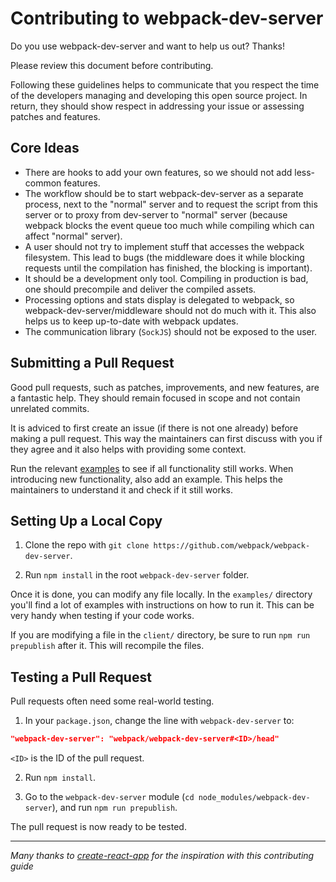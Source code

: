 # Contributing to webpack-dev-server

Do you use webpack-dev-server and want to help us out? Thanks!

Please review this document before contributing.

Following these guidelines helps to communicate that you respect the time of the developers managing and developing this open source project. In return, they should show respect in addressing your issue or assessing patches and features.

## Core Ideas

- There are hooks to add your own features, so we should not add less-common features.
- The workflow should be to start webpack-dev-server as a separate process, next to the "normal" server and to request the script from this server or to proxy from dev-server to "normal" server (because webpack blocks the event queue too much while compiling which can affect "normal" server).
- A user should not try to implement stuff that accesses the webpack filesystem. This lead to bugs (the middleware does it while blocking requests until the compilation has finished, the blocking is important).
- It should be a development only tool. Compiling in production is bad, one should precompile and deliver the compiled assets.
- Processing options and stats display is delegated to webpack, so webpack-dev-server/middleware should not do much with it. This also helps us to keep up-to-date with webpack updates.
- The communication library (`SockJS`) should not be exposed to the user.

## Submitting a Pull Request

Good pull requests, such as patches, improvements, and new features, are a fantastic help. They should remain focused in scope and not contain unrelated commits.

It is adviced to first create an issue (if there is not one already) before making a pull request. This way the maintainers can first discuss with you if they agree and it also helps with providing some context.

Run the relevant [examples](https://github.com/webpack/webpack-dev-server/tree/master/examples) to see if all functionality still works. When introducing new functionality, also add an example. This helps the maintainers to understand it and check if it still works.

## Setting Up a Local Copy

1. Clone the repo with `git clone https://github.com/webpack/webpack-dev-server`.

2. Run `npm install` in the root `webpack-dev-server` folder.

Once it is done, you can modify any file locally. In the `examples/` directory you'll find a lot of examples with instructions on how to run it. This can be very handy when testing if your code works.

If you are modifying a file in the `client/` directory, be sure to run `npm run prepublish` after it. This will recompile the files.

## Testing a Pull Request

Pull requests often need some real-world testing.

1. In your `package.json`, change the line with `webpack-dev-server` to:

  ```json
  "webpack-dev-server": "webpack/webpack-dev-server#<ID>/head"
  ```

  `<ID>` is the ID of the pull request.

2. Run `npm install`.

3. Go to the `webpack-dev-server` module (`cd node_modules/webpack-dev-server`), and run `npm run prepublish`.

The pull request is now ready to be tested.


------------

*Many thanks to [create-react-app](https://github.com/facebookincubator/create-react-app/blob/master/CONTRIBUTING.md) for the inspiration with this contributing guide*
